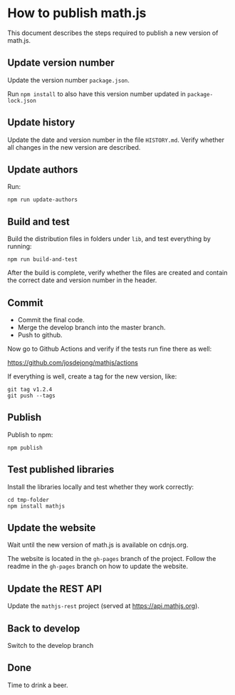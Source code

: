 # How to publish math.js

This document describes the steps required to publish a new version of math.js.


## Update version number

Update the version number `package.json`.

Run `npm install` to also have this version number updated in `package-lock.json`


## Update history

Update the date and version number in the file `HISTORY.md`. Verify whether all
changes in the new version are described.


## Update authors

Run:

    npm run update-authors


## Build and test

Build the distribution files in folders under `lib`, and test everything by running:

    npm run build-and-test

After the build is complete, verify whether the files are created and contain the
correct date and version number in the header.


## Commit

- Commit the final code.
- Merge the develop branch into the master branch.
- Push to github.

Now go to Github Actions and verify if the tests run fine there as well:

https://github.com/josdejong/mathjs/actions

If everything is well, create a tag for the new version, like:

    git tag v1.2.4
    git push --tags


## Publish

Publish to npm:

    npm publish


## Test published libraries

Install the libraries locally and test whether they work correctly:

    cd tmp-folder
    npm install mathjs


## Update the website

Wait until the new version of math.js is available on cdnjs.org.

The website is located in the `gh-pages` branch of the project.
Follow the readme in the `gh-pages` branch on how to update the website.

## Update the REST API

Update the `mathjs-rest` project (served at https://api.mathjs.org).


## Back to develop

Switch to the develop branch


## Done

Time to drink a beer.

